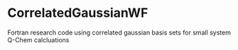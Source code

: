 # CorrelatedGaussianWF
Fortran research code using correlated gaussian basis sets for small system Q-Chem calcluations 

